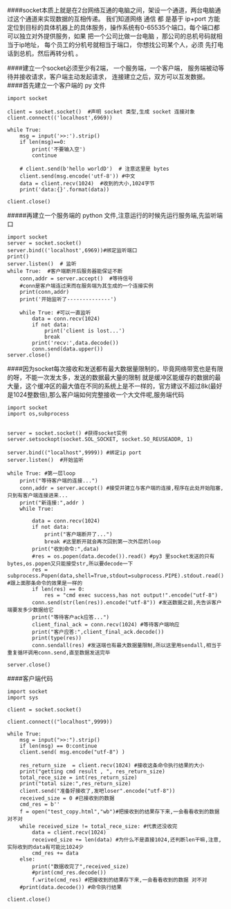 ####socket本质上就是在2台网络互通的电脑之间，架设一个通道，两台电脑通过这个通道来实现数据的互相传递。 我们知道网络 通信 都 是基于 ip+port 方能定位到目标的具体机器上的具体服务，操作系统有0-65535个端口，每个端口都可以独立对外提供服务，如果 把一个公司比做一台电脑 ，那公司的总机号码就相当于ip地址， 每个员工的分机号就相当于端口， 你想找公司某个人，必须 先打电话到总机，然后再转分机 。

 

####建立一个socket必须至少有2端， 一个服务端，一个客户端， 服务端被动等待并接收请求，客户端主动发起请求， 连接建立之后，双方可以互发数据。
####首先建立一个客户端的 py 文件
```
import socket

client = socket.socket()  #声明 socket 类型,生成 socket 连接对象
client.connect(('localhost',6969))

while True:
    msg = input('>>:').strip()
    if len(msg)==0:
        print('不要输入空')
        continue

    # client.send(b'hello worldD')  # 注意这里是 bytes
    client.send(msg.encode('utf-8')) #中文
    data = client.recv(1024)  #收到的大小,1024字节
    print('data:{}'.format(data))

client.close()
```
#####再建立一个服务端的 python 文件,注意运行的时候先运行服务端,先监听端口
```
import socket
server = socket.socket()
server.bind(('localhost',6969))#绑定监听端口
print()
server.listen()  # 监听
while True:  #客户端断开后服务器能保证不断
    conn,addr = server.accept()  #等待信号
    #conn是客户端连过来而在服务端为其生成的一个连接实例
    print(conn,addr)
    print('开始监听了--------------')

    while True: #可以一直监听
        data = conn.recv(1024)
        if not data:
            print('client is lost...')
            break
        print('recv:',data.decode())
        conn.send(data.upper())
server.close()
```
####因为socket每次接收和发送都有最大数据量限制的，毕竟网络带宽也是有限的呀，不能一次发太多，发送的数据最大量的限制 就是缓冲区能缓存的数据的最大量，这个缓冲区的最大值在不同的系统上是不一样的，官方建议不超过8k(最好是1024整数倍),那么客户端如何完整接收一个大文件呢,服务端代码
```
import socket
import os,subprocess


server = socket.socket() #获得socket实例
server.setsockopt(socket.SOL_SOCKET, socket.SO_REUSEADDR, 1)

server.bind(("localhost",9999)) #绑定ip port
server.listen()  #开始监听

while True: #第一层loop
    print("等待客户端的连接...")
    conn,addr = server.accept() #接受并建立与客户端的连接,程序在此处开始阻塞,只到有客户端连接进来...
    print("新连接:",addr )
    while True:

        data = conn.recv(1024)
        if not data:
            print("客户端断开了...")
            break #这里断开就会再次回到第一次外层的loop
        print("收到命令:",data)
        #res = os.popen(data.decode()).read() #py3 里socket发送的只有bytes,os.popen又只能接受str,所以要decode一下
        res = subprocess.Popen(data,shell=True,stdout=subprocess.PIPE).stdout.read() #跟上面那条命令的效果是一样的
        if len(res) == 0:
            res = "cmd exec success,has not output!".encode("utf-8")
        conn.send(str(len(res)).encode("utf-8")) #发送数据之前,先告诉客户端要发多少数据给它
        print("等待客户ack应答...")
        client_final_ack = conn.recv(1024) #等待客户端响应
        print("客户应答:",client_final_ack.decode())
        print(type(res))
        conn.sendall(res) #发送端也有最大数据量限制,所以这里用sendall,相当于重复循环调用conn.send,直至数据发送完毕

server.close()
```
####客户端代码
```
import socket
import sys

client = socket.socket()

client.connect(("localhost",9999))

while True:
    msg = input(">>:").strip()
    if len(msg) == 0:continue
    client.send( msg.encode("utf-8") )

    res_return_size  = client.recv(1024) #接收这条命令执行结果的大小
    print("getting cmd result , ", res_return_size)
    total_rece_size = int(res_return_size)
    print("total size:",res_return_size)
    client.send("准备好接收了,发吧loser".encode("utf-8"))
    received_size = 0 #已接收到的数据
    cmd_res = b''
    f = open("test_copy.html","wb")#把接收到的结果存下来,一会看看收到的数据 对不对
    while received_size != total_rece_size: #代表还没收完
        data = client.recv(1024)
        received_size += len(data) #为什么不是直接1024,还判断len干嘛,注意,实际收到的data有可能比1024少
        cmd_res += data
    else:
        print("数据收完了",received_size)
        #print(cmd_res.decode())
        f.write(cmd_res) #把接收到的结果存下来,一会看看收到的数据 对不对
    #print(data.decode()) #命令执行结果

client.close()
```
